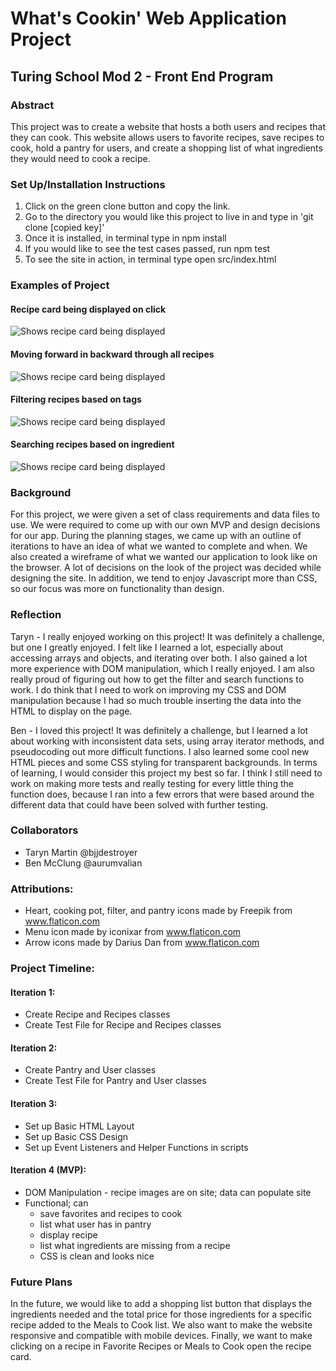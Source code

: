 # What's Cookin' Web Application Project
## Turing School Mod 2 - Front End Program

### Abstract
This project was to create a website that hosts a both users and recipes that they can cook. This website allows users to favorite recipes, save recipes to cook, hold a pantry for users, and create a shopping list of what ingredients they would need to cook a recipe.

### Set Up/Installation Instructions
1. Click on the green clone button and copy the link.
2. Go to the directory you would like this project to live in and type in 'git clone [copied key]'
3. Once it is installed, in terminal type in npm install
4. If you would like to see the test cases passed, run npm test
5. To see the site in action, in terminal type open src/index.html

### Examples of Project
#### Recipe card being displayed on click
![Shows recipe card being displayed](assets/recipes-card.gif)

#### Moving forward in backward through all recipes
![Shows recipe card being displayed](assets/pagination.gif)

#### Filtering recipes based on tags
![Shows recipe card being displayed](assets/filter-recipes.gif)

#### Searching recipes based on ingredient
![Shows recipe card being displayed](assets/search-recipes.gif)

### Background
For this project, we were given a set of class requirements and data files to use. We were required to come up with our own MVP and design decisions for our app. During the planning stages, we came up with an outline of iterations to have an idea of what we wanted to complete and when. We also created a wireframe of what we wanted our application to look like on the browser. A lot of decisions on the look of the project was decided while designing the site. In addition, we tend to enjoy Javascript more than CSS, so our focus was more on functionality than design.

### Reflection
Taryn - I really enjoyed working on this project! It was definitely a challenge, but one I greatly enjoyed. I felt like I learned a lot, especially about accessing arrays and objects, and iterating over both. I also gained a lot more experience with DOM manipulation, which I really enjoyed. I am also really proud of figuring out how to get the filter and search functions to work. I do think that I need to work on improving my CSS and DOM manipulation because I had so much trouble inserting the data into the HTML to display on the page.

Ben - I loved this project! It was definitely a challenge, but I learned a lot about working with inconsistent data sets, using array iterator methods, and pseudocoding out more difficult functions. I also learned some cool new HTML pieces and some CSS styling for transparent backgrounds. In terms of learning, I would consider this project my best so far. I think I still need to work on making more tests and really testing for every little thing the function does, because I ran into a few errors that were based around the different data that could have been solved with further testing.

### Collaborators
- Taryn Martin @bjjdestroyer
- Ben McClung @aurumvalian

### Attributions:
- Heart, cooking pot, filter, and pantry icons made by Freepik from www.flaticon.com
- Menu icon made by iconixar from www.flaticon.com
- Arrow icons made by Darius Dan from www.flaticon.com

### Project Timeline:

#### Iteration 1:
- Create Recipe and Recipes classes
- Create Test File for Recipe and Recipes classes

#### Iteration 2:
- Create Pantry and User classes
- Create Test File for Pantry and User classes

#### Iteration 3:
- Set up Basic HTML Layout
- Set up Basic CSS Design
- Set up Event Listeners and Helper Functions in scripts

#### Iteration 4 (MVP):
- DOM Manipulation - recipe images are on site; data can populate site
- Functional; can
	- save favorites and recipes to cook
	- list what user has in pantry
	- display recipe
	- list what ingredients are missing from a recipe
	- CSS is clean and looks nice
	
### Future Plans

In the future, we would like to add a shopping list button that displays the ingredients needed and the total price for those ingredients for a specific recipe added to the Meals to Cook list. We also want to make the website responsive and compatible with mobile devices. Finally, we want to make clicking on a recipe in Favorite Recipes or Meals to Cook open the recipe card.
